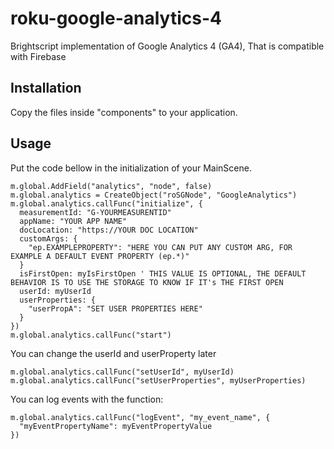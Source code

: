 # roku-google-analytics-4
Brightscript implementation of Google Analytics 4 (GA4), That is compatible with Firebase

## Installation
Copy the files inside "components" to your application.

## Usage
Put the code bellow in the initialization of your MainScene.

```brightscript
m.global.AddField("analytics", "node", false)
m.global.analytics = CreateObject("roSGNode", "GoogleAnalytics")
m.global.analytics.callFunc("initialize", {
  measurementId: "G-YOURMEASURENTID"
  appName: "YOUR APP NAME"
  docLocation: "https://YOUR DOC LOCATION"
  customArgs: {
    "ep.EXAMPLEPROPERTY": "HERE YOU CAN PUT ANY CUSTOM ARG, FOR EXAMPLE A DEFAULT EVENT PROPERTY (ep.*)"
  }
  isFirstOpen: myIsFirstOpen ' THIS VALUE IS OPTIONAL, THE DEFAULT BEHAVIOR IS TO USE THE STORAGE TO KNOW IF IT's THE FIRST OPEN
  userId: myUserId
  userProperties: {
    "userPropA": "SET USER PROPERTIES HERE"
  }
})
m.global.analytics.callFunc("start")
```

You can change the userId and userProperty later
```brightscript
m.global.analytics.callFunc("setUserId", myUserId)
m.global.analytics.callFunc("setUserProperties", myUserProperties)
```

You can log events with the function:
```brightscript
m.global.analytics.callFunc("logEvent", "my_event_name", {
  "myEventPropertyName": myEventPropertyValue
})
```
